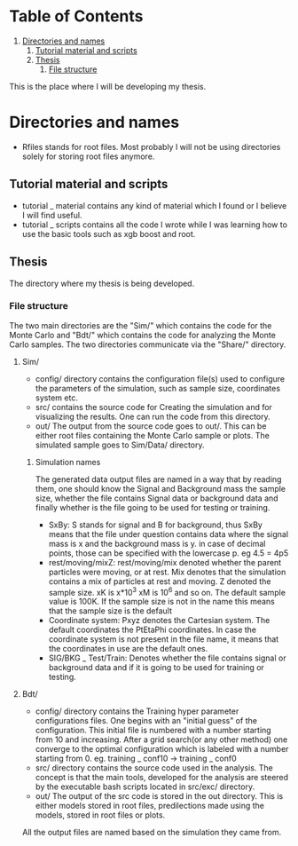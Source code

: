 
# Table of Contents

1.  [Directories and names](#orgb6828ef)
    1.  [Tutorial material and scripts](#org0820ccb)
    2.  [Thesis](#org126b88e)
        1.  [File structure](#orgdf3eb62)

This is the place where I will be developing my thesis.


<a id="orgb6828ef"></a>

# Directories and names

-   Rfiles stands for root files. Most probably I will not be using directories solely for storing root files anymore.


<a id="org0820ccb"></a>

## Tutorial material and scripts

-   tutorial \_ material contains any kind of material which I found or I believe I will find useful.
-   tutorial \_ scripts contains all the code I wrote while I was learning how to use the basic tools such as xgb boost and root.


<a id="org126b88e"></a>

## Thesis

The directory where my thesis is being developed.


<a id="orgdf3eb62"></a>

### File structure

The two main directories are the "Sim/" which contains the code for the Monte Carlo and "Bdt/" which contains the code for analyzing the Monte Carlo samples.  The two directories communicate via the "Share/" directory.  

1.  Sim/

    -   config/ directory contains the configuration file(s) used to configure the parameters of the simulation, such as sample size, coordinates system etc.
    -   src/ contains the source code for Creating the simulation and for visualizing the results. One can run the code from this directory.
    -   out/ The output from the source code goes to out/. This can be either root files containing the Monte Carlo sample or plots. The simulated sample goes to Sim/Data/ directory.
    
    1.  Simulation names
    
        The generated data output files are named in a way that by reading them, one should know the Signal and Background mass the sample size, whether the file contains Signal data or background data and finally whether is the file going to be used for testing or training.
        
        -   SxBy: S stands for signal and B for background, thus SxBy means that the file under question contains data where the signal mass is x and the background mass is y. in case of decimal points, those can be specified with the lowercase p. eg 4.5 = 4p5
        -   rest/moving/mixZ: rest/moving/mix denoted whether the parent particles were moving, or at rest. Mix denotes that the simulation contains a mix of particles at rest and moving. Z denoted the sample size. xK is x\*10<sup>3</sup> xM is 10<sup>6</sup> and so on. The default sample value is 100K. If the sample size is not in the name this means that the sample size is the default
        -   Coordinate system: Pxyz denotes the Cartesian system. The default coordinates the PtEtaPhi coordinates. In case the coordinate system is not present in the file name, it means that the coordinates in use are the default ones.
        -   SIG/BKG \_ Test/Train: Denotes whether the file contains signal or background data and if it is going to be used for training or testing.

2.  Bdt/

    -   config/ directory contains the Training hyper parameter configurations files. One begins with an "initial guess" of the configuration. This initial file is numbered with a number starting from 10 and increasing. After a grid search(or any other method) one converge to the optimal configuration which is labeled with a number starting from 0. eg. training  \_  conf10 -> training  \_  conf0
    -   src/ directory contains the source code used in the analysis. The concept is that the main tools, developed for the analysis are steered by the executable bash scripts located in src/exc/ directory.
    -   out/ The output of the src code is stored in the out directory. This is either models stored in root files, predilections made using the models, stored in root files or plots.
    
    All the output files are named based on the simulation they came from. 

